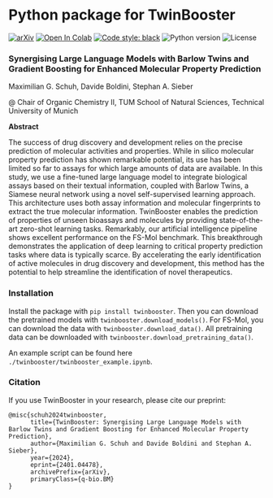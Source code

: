 # Python package for TwinBooster

[![arXiv](https://img.shields.io/badge/arXiv-2401.04478-b31b1b.svg)](https://arxiv.org/abs/2401.04478)
[![Open In Colab](https://colab.research.google.com/assets/colab-badge.svg)](https://colab.research.google.com/github/maxischuh/TwinBooster/blob/main/twinbooster/twinbooster_example.ipynb)
[![Code style: black](https://img.shields.io/badge/code%20style-black-000000.svg)](https://github.com/psf/black)
![Python version](https://img.shields.io/badge/python-v.3.8-blue)
![License](https://img.shields.io/badge/license-MIT-orange)

### Synergising Large Language Models with Barlow Twins and Gradient Boosting for Enhanced Molecular Property Prediction

Maximilian G. Schuh, Davide Boldini, Stephan A. Sieber

@ Chair of Organic Chemistry II,
TUM School of Natural Sciences,
Technical University of Munich

**Abstract**

The success of drug discovery and development relies on the precise prediction of molecular activities and properties. While in silico molecular property prediction has shown remarkable potential, its use has been limited so far to assays for which large amounts of data are available. In this study, we use a fine-tuned large language model to integrate biological assays based on their textual information, coupled with Barlow Twins, a Siamese neural network using a novel self-supervised learning approach. This architecture uses both assay information and molecular fingerprints to extract the true molecular information. TwinBooster enables the prediction of properties of unseen bioassays and molecules by providing state-of-the-art zero-shot learning tasks. Remarkably, our artificial intelligence pipeline shows excellent performance on the FS-Mol benchmark. This breakthrough demonstrates the application of deep learning to critical property prediction tasks where data is typically scarce. By accelerating the early identification of active molecules in drug discovery and development, this method has the potential to help streamline the identification of novel therapeutics.

### Installation

Install the package with ```pip install twinbooster```.
Then you can download the pretrained models with ```twinbooster.download_models()```.
For FS-Mol, you can download the data with ```twinbooster.download_data()```.
All pretraining data can be downloaded with ```twinbooster.download_pretraining_data()```.

An example script can be found here ```./twinbooster/twinbooster_example.ipynb```.

### Citation

If you use TwinBooster in your research, please cite our preprint:

```
@misc{schuh2024twinbooster,
      title={TwinBooster: Synergising Large Language Models with Barlow Twins and Gradient Boosting for Enhanced Molecular Property Prediction}, 
      author={Maximilian G. Schuh and Davide Boldini and Stephan A. Sieber},
      year={2024},
      eprint={2401.04478},
      archivePrefix={arXiv},
      primaryClass={q-bio.BM}
}
```
